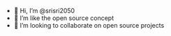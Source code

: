 - 👋 Hi, I’m @srisri2050
- 👀 I’m like the open source concept
- 💞️ I’m looking to collaborate on open source projects

<!---
srisri2050/srisri2050 is a ✨ special ✨ repository because its `README.md` (this file) appears on your GitHub profile.
You can click the Preview link to take a look at your changes.
--->
